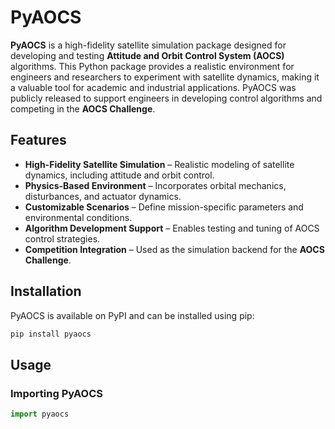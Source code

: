 # PyAOCS

**PyAOCS** is a high-fidelity satellite simulation package designed for developing and testing **Attitude and Orbit Control System (AOCS)** algorithms. This Python package provides a realistic environment for engineers and researchers to experiment with satellite dynamics, making it a valuable tool for academic and industrial applications. PyAOCS was publicly released to support engineers in developing control algorithms and competing in the **AOCS Challenge**.

## Features

- **High-Fidelity Satellite Simulation** – Realistic modeling of satellite dynamics, including attitude and orbit control.
- **Physics-Based Environment** – Incorporates orbital mechanics, disturbances, and actuator dynamics.
- **Customizable Scenarios** – Define mission-specific parameters and environmental conditions.
- **Algorithm Development Support** – Enables testing and tuning of AOCS control strategies.
- **Competition Integration** – Used as the simulation backend for the **AOCS Challenge**.

## Installation

PyAOCS is available on PyPI and can be installed using pip:

```sh
pip install pyaocs
```

## Usage

### Importing PyAOCS

```python
import pyaocs
